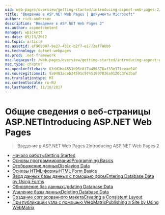 ```yaml
---
uid: web-pages/overview/getting-started/introducing-aspnet-web-pages-2/index
title: "Введение в ASP.NET Web Pages | Документы Microsoft"
author: rick-anderson
description: "Введение в ASP.NET Web Pages 2"
ms.author: aspnetcontent
manager: wpickett
ms.date: 05/18/2012
ms.topic: article
ms.assetid: ef969007-9e27-431c-b2f7-e1772af7a0b6
ms.technology: dotnet-webpages
ms.prod: .net-framework
msc.legacyurl: /web-pages/overview/getting-started/introducing-aspnet-web-pages-2
msc.type: chapter
ms.openlocfilehash: 03dd1be4651b95c8f7a496378af33e371cead64f
ms.sourcegitcommit: 9a9483aceb34591c97451997036a9120c3fe2baf
ms.translationtype: MT
ms.contentlocale: ru-RU
ms.lasthandoff: 11/10/2017
---
```

<a name="introducing-aspnet-web-pages"></a><span data-ttu-id="01fbf-103">Общие сведения о веб-страницы ASP.NET</span><span class="sxs-lookup"><span data-stu-id="01fbf-103">Introducing ASP.NET Web Pages</span></span>
====================
> <span data-ttu-id="01fbf-104">Введение в ASP.NET Web Pages 2</span><span class="sxs-lookup"><span data-stu-id="01fbf-104">Introducing ASP.NET Web Pages 2</span></span>


- [<span data-ttu-id="01fbf-105">Начало работы</span><span class="sxs-lookup"><span data-stu-id="01fbf-105">Getting Started</span></span>](getting-started.md)
- [<span data-ttu-id="01fbf-106">Основы программирования</span><span class="sxs-lookup"><span data-stu-id="01fbf-106">Programming Basics</span></span>](intro-to-web-pages-programming.md)
- [<span data-ttu-id="01fbf-107">Отображение данных</span><span class="sxs-lookup"><span data-stu-id="01fbf-107">Displaying Data</span></span>](displaying-data.md)
- [<span data-ttu-id="01fbf-108">Основы HTML-формы</span><span class="sxs-lookup"><span data-stu-id="01fbf-108">HTML Form Basics</span></span>](form-basics.md)
- [<span data-ttu-id="01fbf-109">Ввод данных базы данных с помощью форм</span><span class="sxs-lookup"><span data-stu-id="01fbf-109">Entering Database Data by Using Forms</span></span>](entering-data.md)
- [<span data-ttu-id="01fbf-110">Обновление баз данных</span><span class="sxs-lookup"><span data-stu-id="01fbf-110">Updating Database Data</span></span>](updating-data.md)
- [<span data-ttu-id="01fbf-111">Удаление базы данных</span><span class="sxs-lookup"><span data-stu-id="01fbf-111">Deleting Database Data</span></span>](deleting-data.md)
- [<span data-ttu-id="01fbf-112">Создание согласованного макета</span><span class="sxs-lookup"><span data-stu-id="01fbf-112">Creating a Consistent Layout</span></span>](layouts.md)
- [<span data-ttu-id="01fbf-113">При публикации узла с помощью WebMatrix</span><span class="sxs-lookup"><span data-stu-id="01fbf-113">Publishing a Site by Using WebMatrix</span></span>](publishing.md)
